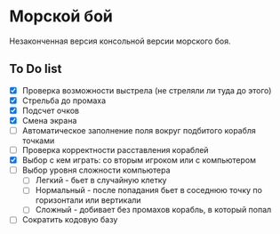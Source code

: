 # Морской бой
Незаконченная версия консольной версии морского боя.


## To Do list
- [X] Проверка возможности выстрела (не стреляли ли туда до этого)
- [X] Стрельба до промаха
- [X] Подсчет очков 
- [X] Смена экрана
- [ ] Автоматическое заполнение поля вокруг подбитого корабля точками
- [ ] Проверка корректности расставления кораблей
- [X] Выбор с кем играть: со вторым игроком или с компьютером
- [ ] Выбор уровня сложности компьютера
   - [ ] Легкий - бьет в случайную клетку
   - [ ] Нормальный - после попадания бьет в соседнюю точку по горизонтали или вертикали
   - [ ] Сложный - добивает без промахов корабль, в который попал
- [ ] Сократить кодовую базу
